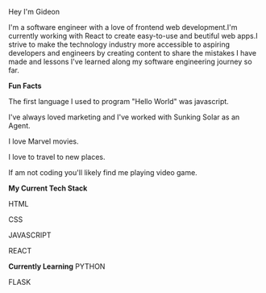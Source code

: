 Hey I'm Gideon

I'm a software engineer with a love of frontend web development.I'm currently working with React to create easy-to-use and beutiful web apps.I strive to make the technology industry more accessible to aspiring developers and engineers by creating content to share the mistakes I have made and lessons I've learned along my software engineering journey so far.

**Fun Facts**

The first language I used to program "Hello World" was javascript.

I've always loved marketing and I've worked with Sunking Solar as an Agent.

I love Marvel movies.

I love to travel to new places.

If am not coding you'll likely find me playing video game.

**My Current Tech Stack**

HTML

CSS

JAVASCRIPT

REACT

**Currently Learning**
PYTHON

FLASK
